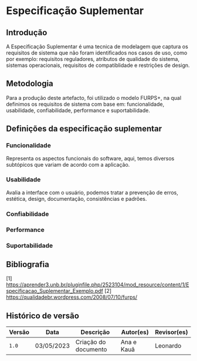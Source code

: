 # Especificação Suplementar

## Introdução
A Especificação Suplementar é uma tecnica de modelagem que captura os requisitos de sistema que não foram identificados nos casos de uso, como por exemplo: requisitos reguladores, atributos de qualidade do sistema, sistemas operacionais, requisitos de compatiblidade e restrições de design.

## Metodologia 
Para a produção deste artefacto, foi utilizado o modelo FURPS+, na qual definimos os requisitos de sistema com base em: funcionalidade, usabilidade, confiabilidade, performance e suportabilidade.

## Definições da especificação suplementar
### Funcionalidade
Representa os aspectos funcionais do software, aqui, temos diversos subtópicos que variam de acordo com a aplicação.

### Usabilidade
Avalia a interface com o usuário, podemos tratar a prevenção de erros, estética, design, documentação, consistências e padrões.

### Confiabilidade

### Performance

### Suportabilidade

## Bibliografia
[1] https://aprender3.unb.br/pluginfile.php/2523104/mod_resource/content/1/Especificacao_Suplementar_Exemplo.pdf
[2] https://qualidadebr.wordpress.com/2008/07/10/furps/

## Histórico de versão
| Versão | Data | Descrição| Autor(es)| Revisor(es)
|--|--|--|--|--|
| `1.0` |03/05/2023|Criação do documento| Ana e Kauã | Leonardo
